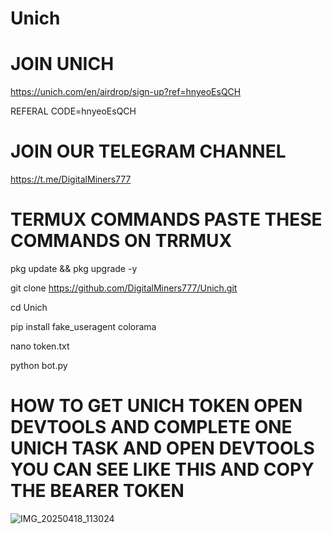 # Unich

# JOIN UNICH

https://unich.com/en/airdrop/sign-up?ref=hnyeoEsQCH

REFERAL CODE=hnyeoEsQCH

# JOIN OUR TELEGRAM CHANNEL

https://t.me/DigitalMiners777

# TERMUX COMMANDS PASTE THESE COMMANDS ON TRRMUX

pkg update && pkg upgrade -y

git clone https://github.com/DigitalMiners777/Unich.git

cd Unich

pip install fake_useragent colorama

nano token.txt

python bot.py


# HOW TO GET UNICH TOKEN OPEN DEVTOOLS AND COMPLETE ONE UNICH TASK AND OPEN DEVTOOLS YOU CAN SEE LIKE THIS AND COPY THE BEARER TOKEN


![IMG_20250418_113024](https://github.com/user-attachments/assets/84815641-e47f-4299-97be-e6f2be78beb3)

